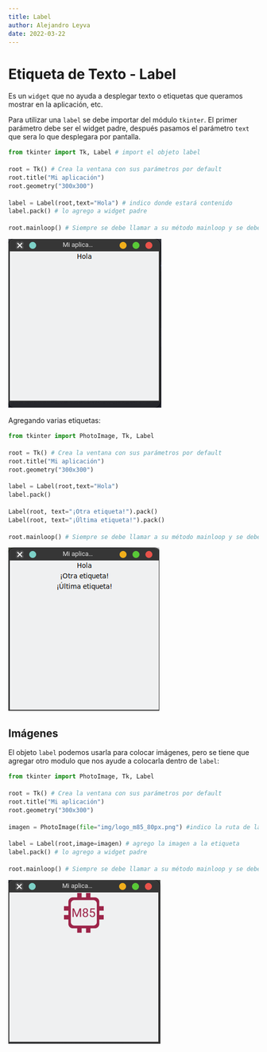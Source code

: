 ```yaml
---
title: Label
author: Alejandro Leyva
date: 2022-03-22
---
```


# Etiqueta de Texto - Label

Es un `widget` que no ayuda a desplegar texto o etiquetas que queramos mostrar en la aplicación, etc.

Para utilizar una `label` se debe importar del módulo `tkinter`. El primer parámetro debe ser el widget padre, después pasamos el parámetro `text` que sera lo que desplegara por pantalla.

```python
from tkinter import Tk, Label # import el objeto label

root = Tk() # Crea la ventana con sus parámetros por default
root.title("Mi aplicación")
root.geometry("300x300")

label = Label(root,text="Hola") # indico donde estará contenido
label.pack() # lo agrego a widget padre

root.mainloop() # Siempre se debe llamar a su método mainloop y se debe colocar hasta el final, hace que la ventana se mantenga en ejecución
```
![label](img/label.png)

Agregando varias etiquetas:

```python
from tkinter import PhotoImage, Tk, Label

root = Tk() # Crea la ventana con sus parámetros por default
root.title("Mi aplicación")
root.geometry("300x300")

label = Label(root,text="Hola")
label.pack()

Label(root, text="¡Otra etiqueta!").pack()
Label(root, text="¡Última etiqueta!").pack()

root.mainloop() # Siempre se debe llamar a su método mainloop y se debe colocar hasta el final, hace que la ventana se mantenga en ejecución
```

![etiquetas](img/varias_label.png)

## Imágenes

El objeto `label` podemos usarla para colocar imágenes, pero se tiene que agregar otro modulo que nos ayude a colocarla dentro de `label`:

```python
from tkinter import PhotoImage, Tk, Label

root = Tk() # Crea la ventana con sus parámetros por default
root.title("Mi aplicación")
root.geometry("300x300")

imagen = PhotoImage(file="img/logo_m85_80px.png") #indico la ruta de la imagen

label = Label(root,image=imagen) # agrego la imagen a la etiqueta
label.pack() # lo agrego a widget padre

root.mainloop() # Siempre se debe llamar a su método mainloop y se debe colocar hasta el final, hace que la ventana se mantenga en ejecución
```

![imagen](img/imagen.png)